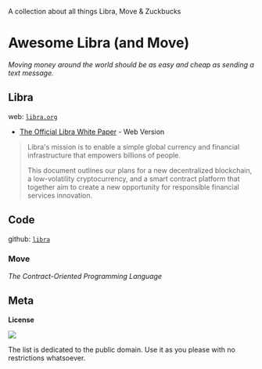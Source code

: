 A collection about all things Libra, Move & Zuckbucks

# Awesome Libra (and Move)

_Moving money around the world should be as easy and cheap as sending a text message._


## Libra

web: [`libra.org`](https://libra.org)

- [The Official Libra White Paper](https://libra.org/en-US/white-paper) - Web Version 

> Libra's mission is to enable a simple global currency and financial infrastructure that empowers billions of people.
>
> This document outlines our plans for a new decentralized blockchain, a low-volatility cryptocurrency, 
> and a smart contract platform that together aim to create a new opportunity for responsible financial services innovation.
  
  
## Code

github: [`libra`](https://github.com/libra)


### Move

_The Contract-Oriented Programming Language_


## Meta

**License**

![](https://publicdomainworks.github.io/buttons/zero88x31.png)

The list is dedicated to the public domain. Use it as you please with no restrictions whatsoever.


